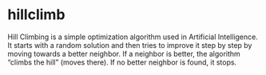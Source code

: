 # hillclimb
Hill Climbing is a simple optimization algorithm used in Artificial Intelligence. It starts with a random solution and then tries to improve it step by step by moving towards a better neighbor. If a neighbor is better, the algorithm “climbs the hill” (moves there). If no better neighbor is found, it stops.
